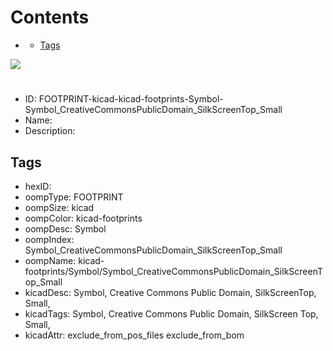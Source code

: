 



Contents
========

* [](#)
	* [Tags](#tags)
  
![][im]
# 

- ID: FOOTPRINT-kicad-kicad-footprints-Symbol-Symbol_CreativeCommonsPublicDomain_SilkScreenTop_Small
- Name: 
- Description: 

## Tags

- hexID: 
- oompType: FOOTPRINT
- oompSize: kicad
- oompColor: kicad-footprints
- oompDesc: Symbol
- oompIndex: Symbol_CreativeCommonsPublicDomain_SilkScreenTop_Small
- oompName: kicad-footprints/Symbol/Symbol_CreativeCommonsPublicDomain_SilkScreenTop_Small
- kicadDesc: Symbol, Creative Commons Public Domain, SilkScreenTop, Small,
- kicadTags: Symbol, Creative Commons Public Domain, SilkScreen Top, Small,
- kicadAttr: exclude_from_pos_files exclude_from_bom



[im]: image.png
